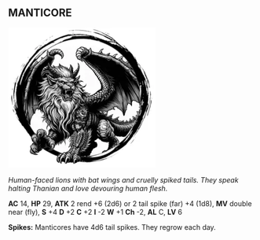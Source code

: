 ## MANTICORE

![](images/manticore.webp)

_Human-faced lions with bat wings and cruelly spiked tails. They speak halting Thanian and love devouring human flesh._

**AC** 14, **HP** 29, **ATK** 2 rend +6 (2d6) or 2 tail spike (far) +4 (1d8), **MV** double near (fly), **S** +4 **D** +2 **C** +2 **I** -2 **W** +1 **Ch** -2, **AL** C, **LV** 6

**Spikes:** Manticores have 4d6 tail spikes. They regrow each day.

